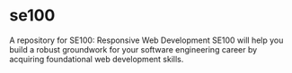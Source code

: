 # se100

A repository for SE100: Responsive Web Development
SE100 will help you build a robust groundwork for your software engineering career by acquiring foundational web development skills.
